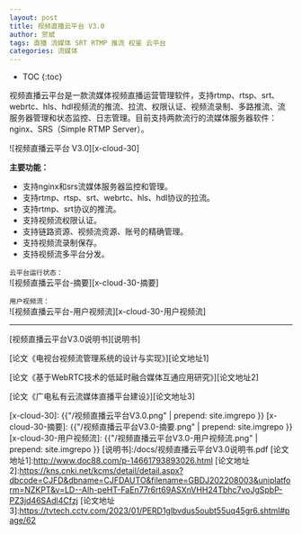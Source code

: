 ```yaml
---
layout: post
title: 视频直播云平台 V3.0
author: 贺斌
tags: 直播 流媒体 SRT RTMP 推流 权鉴 云平台
categories: 流媒体
---
```


* TOC
{:toc}

视频直播云平台是一款流媒体视频直播运营管理软件，支持rtmp、rtsp、srt、webrtc、hls、hdl视频流的推流、拉流、权限认证、视频流录制、多路推流、流服务器管理和状态监控、日志管理。目前支持两款流行的流媒体服务器软件：nginx、SRS（Simple RTMP Server）。

![视频直播云平台 V3.0][x-cloud-30]

**主要功能：**

- 支持nginx和srs流媒体服务器监控和管理。 
- 支持rtmp、rtsp、srt、webrtc、hls、hdl协议的拉流。
- 支持rtmp、srt协议的推流。 
- 支持视频流权限认证。
- 支持链路资源、视频流资源、账号的精确管理。 
- 支持视频流录制保存。 
- 支持视频流多平台分发。 

`云平台运行状态：`<br/>
![视频直播云平台-摘要][x-cloud-30-摘要]

`用户视频流：`<br/>
![视频直播云平台-用户视频流][x-cloud-30-用户视频流]

---

[视频直播云平台V3.0说明书][说明书]

[论文《电视台视频流管理系统的设计与实现》][论文地址1]

[论文《基于WebRTC技术的低延时融合媒体互通应用研究》][论文地址2]

[论文《广电私有云流媒体直播平台建设》][论文地址3]

[x-cloud-30]: {{"/视频直播云平台V3.0.png" | prepend: site.imgrepo }}
[x-cloud-30-摘要]: {{"/视频直播云平台V3.0-摘要.png" | prepend: site.imgrepo }}
[x-cloud-30-用户视频流]: {{"/视频直播云平台V3.0-用户视频流.png" | prepend: site.imgrepo }}
[说明书]:/docs/视频直播云平台V3.0说明书.pdf
[论文地址1]:http://www.doc88.com/p-14661793893026.html
[论文地址2]:https://kns.cnki.net/kcms/detail/detail.aspx?dbcode=CJFD&dbname=CJFDAUTO&filename=GBDJ202208003&uniplatform=NZKPT&v=LD--Alh-peHT-FaEn77r6rt69ASXnVHH24Tbhc7voJgSpbP-PZ3jd46SAdl4Cfzj
[论文地址3]:https://tvtech.cctv.com/2023/01/PERD1glbvdus5oubt55uq45gr6.shtml#page/62